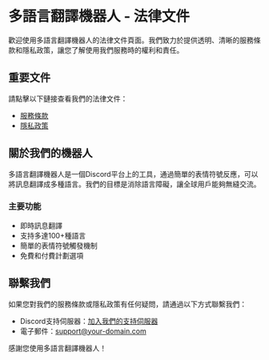 # 多語言翻譯機器人 - 法律文件

歡迎使用多語言翻譯機器人的法律文件頁面。我們致力於提供透明、清晰的服務條款和隱私政策，讓您了解使用我們服務時的權利和責任。

## 重要文件

請點擊以下鏈接查看我們的法律文件：

- [服務條款](terms.html)
- [隱私政策](privacy.html)

## 關於我們的機器人

多語言翻譯機器人是一個Discord平台上的工具，通過簡單的表情符號反應，可以將訊息翻譯成多種語言。我們的目標是消除語言障礙，讓全球用戶能夠無縫交流。

### 主要功能

- 即時訊息翻譯
- 支持多達100+種語言
- 簡單的表情符號觸發機制
- 免費和付費計劃選項

## 聯繫我們

如果您對我們的服務條款或隱私政策有任何疑問，請通過以下方式聯繫我們：

- Discord支持伺服器：[加入我們的支持伺服器](https://discord.gg/your-support-server)
- 電子郵件：support@your-domain.com

感謝您使用多語言翻譯機器人！